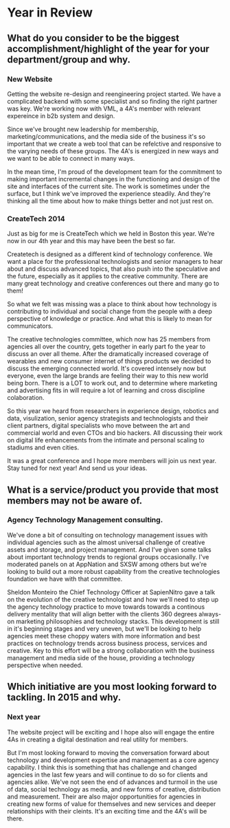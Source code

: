 # Year in Review

## What do you consider to be the biggest accomplishment/highlight of the year for your department/group and why.

###  New Website
Getting the website re-design and reengineering project started. We have a complicated backend with some specialist and so finding the right partner was key. We're working now with VML, a 4A's member with relevant expereince in b2b system and design. 

Since we've brought new leadership for membership, marketing/communications, and the media side of the business it's so important that we create a web tool that can be refelctive and responsive to the varying needs of these groups. The 4A's is energized in new ways and we want to be able to connect in many ways.

In the mean time, I'm proud of the development team for the commitment to making important incremental changes in the functioning and design of the site and interfaces of the current site. The work is sometimes under the surface, but I think we've improved the experience steadily. And they're thinking all the time about how to make things better and not just rest on.


### CreateTech 2014
Just as big for me is CreateTech which we held in Boston this year. We're now in our 4th year and this may have been the best so far. 

Createtech is designed as a different kind of technology conference. We want a place for the professional technologists and senior managers to hear about and discuss advanced topics, that also push into the speculative and the future, especially as it applies to the creative community. There are many great technology and creative conferences out there and many go to them! 

So what we felt was missing was a place to think about how technology is contributing to individual and social change from the people with a deep perspective of knowledge or practice. And what this is likely to mean for communicators. 

The creative technologies committee, which now has 25 members from agencies all over the country, gets together in early part fo the year to discuss an over all theme. After the dramatically increased coverage of wearables and new consumer internet of things products we decided to discuss the emerging connected world. It's covered intensely now but everyone, even the large brands are feeling their way to this new world being born. There is a LOT to work out, and to determine where marketing and advertising fits in will require a lot of learning and cross discipline colaboration. 

So this year we heard from researchers in experience design, robotics and data, visulization, senior agency strategists and technologists and their client partners, digital specialists who move between the art and commercial world and even CTOs and bio hackers. All discussing their work on digital life enhancements from the intimate and personal scaling to stadiums and even cities.

It was a great conference and I hope more members will join us next year.
Stay tuned for next year! And send us your ideas.





## What is a service/product you provide that most members may not be aware of. 

### Agency Technology Management consulting.
We've done a bit of consulting on technology management issues with individual agencies such as the almost universal challenge of creative assets and storage, and project management. And I've given some talks about important technology trends to regional groups occasionally. I've moderated panels on at AppNation and SXSW among others but we're looking to build out a more robust capability from the creative technologies foundation we have with that committee.

Sheldon Monteiro the Chief Technology Officer at SapienNitro gave a talk on the evolution of the creative technologist and how we'll need to step up the agency technology practice to move towards towards a continous delivery mentality that will align better with the clients 360 degrees always-on marketing philosophies and technology stacks. This development is still in it's beginning stages and very uneven, but we'll be looking to help agencies meet these choppy waters with more information and best practices on technology trends across business process, services and creative. Key to this effort will be a strong collaboration with the business management and media side of the house, providing a technology perspective when needed.




## Which initiative are you most looking forward to tackling. In 2015 and why. 

### Next year
The website project will be exciting and I hope also will engage the entire 4As in creating a digital destination and real utility for members. 

But I'm most looking forward to moving the conversation forward about technology and development expertise and management as a core agency capability. I think this is something that has challenge and changed agencies in the last few years and will continue to do so for clients and agencies alike. We've not seen the end of advances and turmoil in the use of data, social technology as media, and new forms of creative, distribution and measurement. Their are also major opportunities for agencies in creating  new forms of value for themselves and new services and deeper relationships with their cleints. It's an exciting time and the 4A's will be there.







